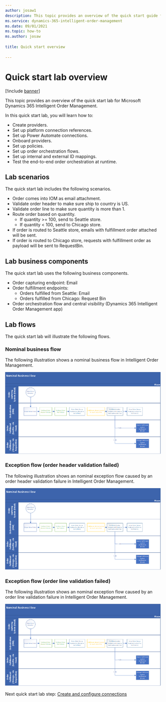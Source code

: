 ```yaml
---
author: josaw1
description: This topic provides an overview of the quick start guide for Microsoft Dynamics 365 Intelligent Order Management.
ms.service: dynamics-365-intelligent-order-management
ms.date: 09/01/2021
ms.topic: how-to
ms.author: josaw

title: Quick start overview

---
```


# Quick start lab overview

[!include [banner](includes/banner.md)]

This topic provides an overview of the quick start lab for Microsoft Dynamics 365 Intelligent Order Management.

In this quick start lab, you will learn how to:

-	Create providers.
-	Set up platform connection references.
-	Set up Power Automate connections.
-	Onboard providers.
-	Set up policies.
-	Set up order orchestration flows.
-	Set up internal and external ID mappings.
-	Test the end-to-end order orchestration at runtime.

## Lab scenarios  

The quick start lab includes the following scenarios.

-	Order comes into IOM as email attachment.
-	Validate order header to make sure ship to country is US.
-	Validate order line to make sure quantity is more than 1.
-	Route order based on quantity.
    - If quantity >= 100, send to Seattle store.
    - If quantity < 100, send to Chicago store.
-	If order is routed to Seattle store, emails with fulfillment order attached will be sent.
-	If order is routed to Chicago store, requests with fulfillment order as payload will be sent to RequestBin.

## Lab business components

The quick start lab uses the following business components.

- Order capturing endpoint: Email
- Order fulfillment endpoints:
    - Orders fulfilled from Seattle: Email
    - Orders fulfilled from Chicago: Request Bin
- Order orchestration flow and central visibility (Dynamics 365 Intelligent Order Management app)

## Lab flows

The quick start lab will illustrate the following flows.

### Nominal business flow

The following illustration shows a nominal business flow in Intelligent Order Management.

![Nominal business flow](media/lab_flow_1.png)

### Exception flow (order header validation failed)

The following illustration shows an nominal exception flow caused by an order header validation failure in Intelligent Order Management.

![Exception flow (order header validation failed)](media/lab_flow_1.png)

### Exception flow (order line validation failed)

The following illustration shows an nominal exception flow caused by an order line validation failure in Intelligent Order Management.

![Exception flow (order line validation failed)](media/lab_flow_1.png)


Next quick start lab step: [Create and configure connections](lab-create-configure-connections.md)
